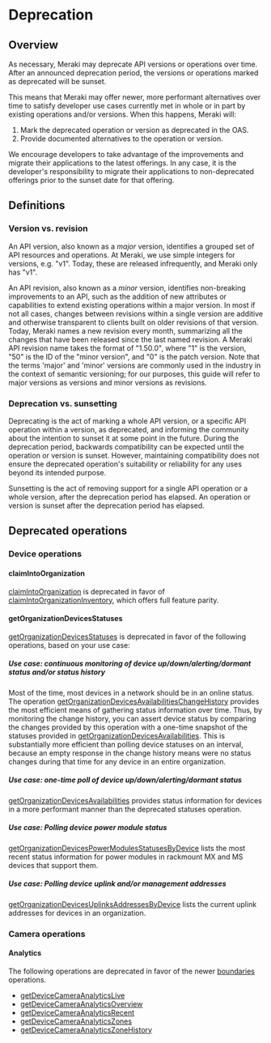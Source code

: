 # Deprecation

## Overview

As necessary, Meraki may deprecate API versions or operations over time. After an announced deprecation period, the versions or operations marked as deprecated will be sunset.

This means that Meraki may offer newer, more performant alternatives over time to satisfy developer use cases currently met in whole or in part by existing operations and/or versions. When this happens, Meraki will:

1. Mark the deprecated operation or version as deprecated in the OAS.
2. Provide documented alternatives to the operation or version.

We encourage developers to take advantage of the improvements and migrate their applications to the latest offerings. In any case, it is the developer's responsibility to migrate their applications to non-deprecated offerings prior to the sunset date for that offering.

## Definitions

### Version vs. revision

An API version, also known as a _major_ version, identifies a grouped set of API resources and operations. At Meraki, we use simple integers for versions, e.g. "v1". Today, these are released infrequently, and Meraki only has "v1".

An API revision, also known as a _minor_ version, identifies non-breaking improvements to an API, such as the addition of new attributes or capabilities to extend existing operations within a major version. In most if not all cases, changes between revisions within a single version are additive and otherwise transparent to clients built on older revisions of that version. Today, Meraki names a new revision every month, summarizing all the changes that have been released since the last named revision. A Meraki API revision name takes the format of "1.50.0", where "1" is the version, "50" is the ID of the "minor version", and "0" is the patch version. Note that the terms 'major' and 'minor' versions are commonly used in the industry in the context of semantic versioning; for our purposes, this guide will refer to major versions as versions and minor versions as revisions.

### Deprecation vs. sunsetting

Deprecating is the act of marking a whole API version, or a specific API operation within a version, as deprecated, and informing the community about the intention to sunset it at some point in the future. During the deprecation period, backwards compatibility can be expected until the operation or version is sunset. However, maintaining compatibility does not ensure the deprecated operation's suitability or reliability for any uses beyond its intended purpose.

Sunsetting is the act of removing support for a single API operation or a whole version, after the deprecation period has elapsed. An operation or version is sunset after the deprecation period has elapsed.

## Deprecated operations

### Device operations

#### claimIntoOrganization

[claimIntoOrganization](https://developer.cisco.com/meraki/api-v1/claim-into-organization) is deprecated in favor of [claimIntoOrganizationInventory](https://developer.cisco.com/meraki/api-v1/claim-into-organization-inventory), which offers full feature parity.

#### getOrganizationDevicesStatuses

[getOrganizationDevicesStatuses](https://developer.cisco.com/meraki/api-v1/get-organization-devices-statuses/) is deprecated in favor of the following operations, based on your use case:

##### Use case: continuous monitoring of device up/down/alerting/dormant status and/or status history

Most of the time, most devices in a network should be in an online status. The operation [getOrganizationDevicesAvailabilitiesChangeHistory](https://developer.cisco.com/meraki/api-v1/get-organization-devices-availabilities-change-history/) provides the most efficient means of gathering status information over time. Thus, by monitoring the change history, you can assert device status by comparing the changes provided by this operation with a one-time snapshot of the statuses provided in [getOrganizationDevicesAvailabilities](https://developer.cisco.com/meraki/api-v1/get-organization-devices-availabilities/). This is substantially more efficient than polling device statuses on an interval, because an empty response in the change history means were no status changes during that time for any device in an entire organization.

##### Use case: one-time poll of device up/down/alerting/dormant status

[getOrganizationDevicesAvailabilities](https://developer.cisco.com/meraki/api-v1/get-organization-devices-availabilities/) provides status information for devices in a more performant manner than the deprecated statuses operation.

##### Use case: Polling device power module status

[getOrganizationDevicesPowerModulesStatusesByDevice](https://developer.cisco.com/meraki/api-v1/get-organization-devices-power-modules-statuses-by-device/) lists the most recent status information for power modules in rackmount MX and MS devices that support them.

##### Use case: Polling device uplink and/or management addresses

[getOrganizationDevicesUplinksAddressesByDevice](https://developer.cisco.com/meraki/api-v1/get-organization-devices-uplinks-addresses-by-device/) lists the current uplink addresses for devices in an organization.

### Camera operations

#### Analytics

The following operations are deprecated in favor of the newer [boundaries](https://developer.cisco.com/meraki/api-v1/search/?q=boundaries) operations.

* [getDeviceCameraAnalyticsLive](https://developer.cisco.com/meraki/api-v1/get-device-camera-analytics-live/)
* [getDeviceCameraAnalyticsOverview](https://developer.cisco.com/meraki/api-v1/get-device-camera-analytics-overview/)
* [getDeviceCameraAnalyticsRecent](https://developer.cisco.com/meraki/api-v1/get-device-camera-analytics-recent/)
* [getDeviceCameraAnalyticsZones](https://developer.cisco.com/meraki/api-v1/get-device-camera-analytics-zones/)
* [getDeviceCameraAnalyticsZoneHistory](https://developer.cisco.com/meraki/api-v1/get-device-camera-analytics-zone-history/)